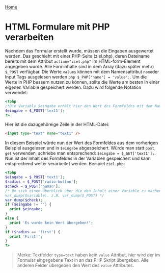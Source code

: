 [Home](README.md)

# HTML Formulare mit PHP verarbeiten

Nachdem das Formular erstellt wurde, müssen die Eingaben ausgewertet werden. Das geschieht mit einer PHP-Seite (ziel.php), deren Dateiname bereits mit dem Attribut `action="ziel.php"` im HTML-form-Element angegeben wurde. Alle Forminhalte sind in dem Array (dazu später mehr) `$_POST` verfügbar. Die Werte `values` können mit dem Namensattribut `name`der Input Tags ausgelesen werden `php $_PHP['name'] = 'value';`. Um die Werte in PHP bessern nutzen zu können, sollte die Werte am besten in einer eigenen Variable gespeichert werden. Dazu wird folgende Notation verwendet:

```php
<?php
/*Die Variable $eingabe erhält hier den Wert des Formfeldes mit dem Namen text1*/
$eingabe = $_POST['text1'];
?>
``` 
Hier ist die dazugehöreige Zeile in der HTML-Datei:
```html
<input type="text" name="text1" />
```

In diesem Beispiel würde nun der Wert des Formfeldes aus dem vorherigen Beispiel ausgelesen und in `$eingabe` abgespeichert. Würde man statt `post`, `get` verwenden, schriebe man entsprechend: `$eingabe = $_GET['text1'];`. Nun ist der Inhalt des Formfeldes in der Variablen gespeichert und kann entsprechend weiter verarbeitet werden.
Beispiel `ziel.php`:
```php
<?php
$eingabe = $_POST['text1'];
$radios = $_POST['radio-button'];
$check = $_POST['human'];
/* Um sich einen Überblick über die den Inhalt einer Variable zu machen verwenden sie die php Funktion
var_dump($variable). z.B. var_dump($_POST) */
var_dump($check);
if ($eingabe != '') {
  print $eingabe;
}
else {
  print 'Es wurde kein Wert übergeben!';
}
if ($radios == 'first') {
  print 'First!';
}
?>
```
>Merke: Textfelder `type=text` haben kein `value` Attribut, hier wird der im Formular eingegebene Text in an das PHP Skript übergeben. Alle anderen Felder übergeben den Wert des `value` Attributes.
